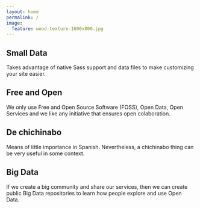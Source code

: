 ```yaml
---
layout: home
permalink: /
image:
  feature: wood-texture-1600x800.jpg
---
```


<div class="tiles">

<div class="tile">
  <h2 class="post-title">Small Data</h2>
  <p class="post-excerpt">Takes advantage of native Sass support and data files to make customizing your site easier.</p>
</div><!-- /.tile -->

<div class="tile">
  <h2 class="post-title">Free and Open</h2>
  <p class="post-excerpt">We only use Free and Open Source Software (FOSS), Open Data, Open Services and we like any initiative that ensures open colaboration.</p>
</div><!-- /.tile -->

<div class="tile">
  <h2 class="post-title">De chichinabo</h2>
  <p class="post-excerpt">Means of little importance in Spanish. Nevertheless, a chichinabo thing can be very useful in some context.</p>
</div><!-- /.tile -->

<div class="tile">
  <h2 class="post-title">Big Data</h2>
  <p class="post-excerpt">If we create a big community and share our services, then we can create public Big Data repositories to learn how people explore and use Open Data.</p>
</div><!-- /.tile -->

</div><!-- /.tiles -->
